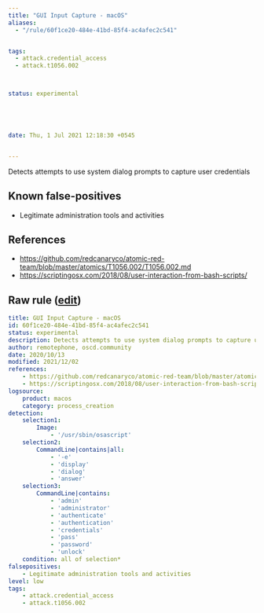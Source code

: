 ```yaml
---
title: "GUI Input Capture - macOS"
aliases:
  - "/rule/60f1ce20-484e-41bd-85f4-ac4afec2c541"


tags:
  - attack.credential_access
  - attack.t1056.002



status: experimental





date: Thu, 1 Jul 2021 12:18:30 +0545


---
```


Detects attempts to use system dialog prompts to capture user credentials

<!--more-->


## Known false-positives

* Legitimate administration tools and activities



## References

* https://github.com/redcanaryco/atomic-red-team/blob/master/atomics/T1056.002/T1056.002.md
* https://scriptingosx.com/2018/08/user-interaction-from-bash-scripts/


## Raw rule ([edit](https://github.com/SigmaHQ/sigma/edit/master/rules/linux/macos/process_creation/proc_creation_macos_gui_input_capture.yml))
```yaml
title: GUI Input Capture - macOS
id: 60f1ce20-484e-41bd-85f4-ac4afec2c541
status: experimental
description: Detects attempts to use system dialog prompts to capture user credentials
author: remotephone, oscd.community
date: 2020/10/13
modified: 2021/12/02
references:
    - https://github.com/redcanaryco/atomic-red-team/blob/master/atomics/T1056.002/T1056.002.md
    - https://scriptingosx.com/2018/08/user-interaction-from-bash-scripts/
logsource:
    product: macos
    category: process_creation
detection:
    selection1:
        Image:
            - '/usr/sbin/osascript'
    selection2:
        CommandLine|contains|all:
            - '-e'
            - 'display'
            - 'dialog'
            - 'answer'
    selection3:
        CommandLine|contains:
            - 'admin'
            - 'administrator'
            - 'authenticate'
            - 'authentication'
            - 'credentials'
            - 'pass'
            - 'password'
            - 'unlock'
    condition: all of selection*
falsepositives:
    - Legitimate administration tools and activities
level: low
tags:
    - attack.credential_access
    - attack.t1056.002

```
